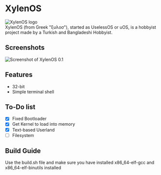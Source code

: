 # XylenOS
![XylenOS logo](https://cdn.discordapp.com/attachments/1371783823297089537/1375498387075371028/Baslksz102_20250523183835.png?ex=6831e833&is=683096b3&hm=2aa554e98f435e342f9ee41a676a3785ec8de56e51c5129ad904f95515a4e782&) <br>
XylenOS (from Greek "ξυλοσ"), started as UselessOS or uOS, is a hobbyist project made by a Turkish and Bangladeshi Hobbyist. <br/>

## Screenshots
![Screenshot of XylenOS 0.1](https://media.discordapp.net/attachments/1371783823297089537/1375478082512752801/image.png?ex=6831d54a&is=683083ca&hm=48cb62f40cf1c106a48050f06070fff3f429ebad8a04a28cdc5dfbecfe7d35a9&=&format=webp&quality=lossless)


## Features

 - 32-bit
 - Simple terminal shell

## To-Do list

 - [x] Fixed Bootloader
 - [x] Get Kernel to load into memory
 - [x] Text-based Userland
 - [ ] Filesystem
 
## Build Guide
Use the build.sh file and make sure you have installed x86_64-elf-gcc and x86_64-elf-binutils installed
